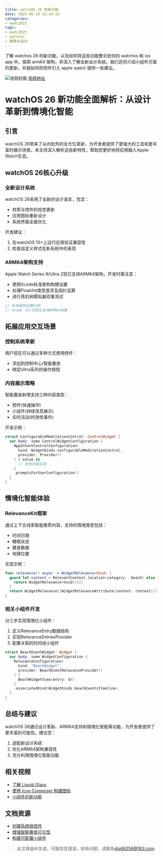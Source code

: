 ```yaml
---
title: watchOS 26 的新功能
date: 2025-06-10 15:34:19
categories:
- wwdc2025
tags:
- wwdc2025
- watchos
- 健康与运动
---
```

了解 watchos 26 的新功能，以及如何将这些功能整合到你的 watchos 和 ios app 中。探索 arm64 架构，并深入了解全新设计系统。我们还将介绍小组件方面的更新，并就如何将控件引入 apple watch 提供一些建议。
<!--more-->

![视频封面](https://devimages-cdn.apple.com/wwdc-services/images/3055294D-836B-4513-B7B0-0BC5666246B0/9956/9956_wide_250x141_2x.jpg)
[视频地址](https://developer.apple.com/cn/videos/play/wwdc2025/334/)

# watchOS 26 新功能全面解析：从设计革新到情境化智能

## 引言
watchOS 26带来了从内到外的全方位革新，为开发者提供了更强大的工具和更丰富的展示场景。本文将深入解析这些新特性，帮助您更好地将应用融入Apple Watch生态。

## watchOS 26核心升级

### 全新设计系统
watchOS 26采用了全新的设计语言，包含：
- 材质与控件的视觉更新
- 应用图标重新设计
- 系统界面全面优化

开发建议：
1. 在watchOS 10+上运行应用验证兼容性
2. 检查自定义样式在新系统中的表现

### ARM64架构支持
Apple Watch Series 9/Ultra 2现已支持ARM64架构，开发时需注意：
- 使用Xcode标准架构构建设置
- 处理Float/Int类型差异及指针运算
- 进行真机和模拟器双重测试

```swift
// 标准架构设置示例
// Xcode 14+已原生支持ARM64构建
```

## 拓展应用交互场景

### 控制系统革新
用户现在可以通过多种方式使用控件：
- 添加到控制中心/智能叠放
- 绑定Ultra系列的操作按钮

### 内容展示策略
智能叠放新增支持三种内容类型：
- 控件(快速操作)
- 小组件(持续信息展示)
- 实时活动(时效性事件)

开发示例：
```swift
struct ConfigurableMeditationControl: ControlWidget {
  var body: some ControlWidgetConfiguration {
    AppIntentControlConfiguration(
      kind: WidgetKinds.configurableMeditationControl,
      provider: Provider()
    ) { value in
      // 控件内容实现
    }
    .promptsForUserConfiguration()
  }
}
```

## 情境化智能体验

### RelevanceKit框架
通过上下文线索智能推荐内容，支持的情境类型包括：
- 时间日期
- 睡眠状态
- 健身数据
- 地理位置

实现示例：
```swift
func relevance() async -> WidgetRelevance<Void> {
  guard let context = RelevantContext.location(category: .beach) else {
    return WidgetRelevance<Void>([])
  }
  return WidgetRelevance([WidgetRelevanceAttribute(context: context)])
}
```

### 相关小组件开发
分三步实现情境化小组件：
1. 定义RelevanceEntry数据结构
2. 实现RelevanceEntriesProvider
3. 配置关联的时间线小组件

```swift
struct BeachEventWidget: Widget {
  var body: some WidgetConfiguration {
    RelevanceConfiguration(
      kind: "BeachWidget",
      provider: BeachEventRelevanceProvider()
    ) {
      BeachWidgetView(entry: $0)
    }
    .associatedKind(WidgetKinds.beachEventsTimeline)
  }
}
```

## 总结与建议
watchOS 26通过设计革新、ARM64支持和情境化智能等功能，为开发者提供了更丰富的可能性。建议您：
1. 适配新设计系统
2. 优化ARM64架构兼容性
3. 充分利用情境化智能功能

## 相关视频
- [了解 Liquid Glass](https://developer.apple.com/videos/play/wwdc2025/219)
- [使用 Icon Composer 构建图标](https://developer.apple.com/videos/play/wwdc2025/361)
- [小组件的新功能](https://developer.apple.com/videos/play/wwdc2025/278)

## 文档资源
- [创建系统级控件](https://developer.apple.com/documentation/WidgetKit/Creating-controls-to-perform-actions-across-the-system)
- [增强智能叠放可见性](https://developer.apple.com/documentation/WidgetKit/Widget-Suggestions-In-Smart-Stacks)
- [构建可配置小组件](https://developer.apple.com/documentation/WidgetKit/Making-a-Configurable-Widget)
> 此文章由AI生成，可能存在错误，如有问题，请联系[djs66256@163.com](djs66256@163.com)
